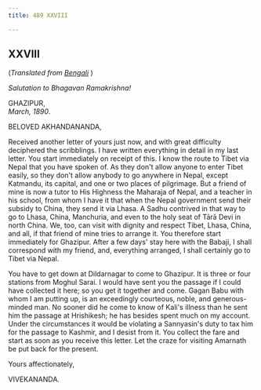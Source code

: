 ```yaml
---
title: 489 XXVIII

---
```

  

  


## XXVIII

(*Translated from [Bengali](b6042e6028.pdf)* )

*Salutation to Bhagavan Ramakrishna!*

GHAZIPUR,  
*March, 1890*.

BELOVED AKHANDANANDA,

Received another letter of yours just now, and with great difficulty
deciphered the scribblings. I have written everything in detail in my
last letter. You start immediately on receipt of this. I know the route
to Tibet via Nepal that you have spoken of. As they don't allow anyone
to enter Tibet easily, so they don't allow anybody to go anywhere in
Nepal, except Katmandu, its capital, and one or two places of
pilgrimage. But a friend of mine is now a tutor to His Highness the
Maharaja of Nepal, and a teacher in his school, from whom I have it that
when the Nepal government send their subsidy to China, they send it via
Lhasa. A Sadhu contrived in that way to go to Lhasa, China, Manchuria,
and even to the holy seat of Tārā Devi in north China. We, too, can
visit with dignity and respect Tibet, Lhasa, China, and all, if that
friend of mine tries to arrange it. You therefore start immediately for
Ghazipur. After a few days' stay here with the Babaji, I shall
correspond with my friend, and, everything arranged, I shall certainly
go to Tibet via Nepal.

You have to get down at Dildarnagar to come to Ghazipur. It is three or
four stations from Moghul Sarai. I would have sent you the passage if I
could have collected it here; so you get it together and come. Gagan
Babu with whom I am putting up, is an exceedingly courteous, noble, and
generous-minded man. No sooner did he come to know of Kali's illness
than he sent him the passage at Hrishikesh; he has besides spent much on
my account. Under the circumstances it would be violating a Sannyasin's
duty to tax him for the passage to Kashmir, and I desist from it. You
collect the fare and start as soon as you receive this letter. Let the
craze for visiting Amarnath be put back for the present. 

Yours affectionately,

VIVEKANANDA.